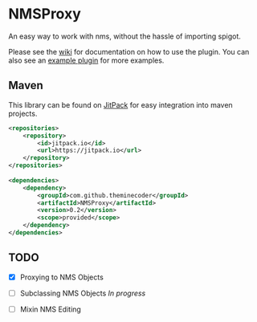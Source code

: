 # NMSProxy

An easy way to work with nms, without the hassle of importing spigot.

Please see the [wiki](https://github.com/theminecoder/NMSProxy/wiki) for documentation on how to use the plugin.
You can also see an [example plugin](https://github.com/theminecoder/NMSProxyTest) for more examples.

## Maven
This library can be found on [JitPack](https://jitpack.io/#theminecoder/NMSProxy) for easy integration into maven 
projects.
```xml
<repositories>
    <repository>
        <id>jitpack.io</id>
        <url>https://jitpack.io</url>
    </repository>
</repositories>
	
<dependencies>
    <dependency>
        <groupId>com.github.theminecoder</groupId>
        <artifactId>NMSProxy</artifactId>
        <version>0.2</version>
        <scope>provided</scope>
    </dependency>
</dependencies>	
```

## TODO
- [X] Proxying to NMS Objects
- [ ] Subclassing NMS Objects _In progress_
- [ ] Mixin NMS Editing

